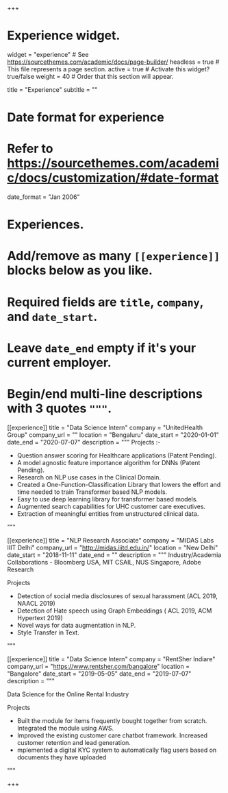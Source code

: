 +++
# Experience widget.
widget = "experience"  # See https://sourcethemes.com/academic/docs/page-builder/
headless = true  # This file represents a page section.
active = true  # Activate this widget? true/false
weight = 40  # Order that this section will appear.

title = "Experience"
subtitle = ""

# Date format for experience
#   Refer to https://sourcethemes.com/academic/docs/customization/#date-format
date_format = "Jan 2006"

# Experiences.
#   Add/remove as many `[[experience]]` blocks below as you like.
#   Required fields are `title`, `company`, and `date_start`.
#   Leave `date_end` empty if it's your current employer.
#   Begin/end multi-line descriptions with 3 quotes `"""`.
[[experience]]
  title = "Data Science Intern"
  company = "UnitedHealth Group"
  company_url = ""
  location = "Bengaluru"
  date_start = "2020-01-01"
  date_end = "2020-07-07"
  description = """ Projects :-
  
  
*  Question answer scoring for Healthcare applications (Patent Pending).
*  A model agnostic feature importance algorithm for DNNs (Patent Pending).
*  Research on NLP use cases in the Clinical Domain.
*  Created a One-Function-Classification Library that lowers the effort and time needed to train Transformer based NLP models.
*  Easy to use deep learning library for transformer based models.
* Augmented search capabilities for UHC customer care executives.
* Extraction of meaningful entities from unstructured clinical data.

 """ 

[[experience]]
  title = "NLP Research Associate"
  company = "MIDAS Labs IIIT Delhi"
  company_url = "http://midas.iiitd.edu.in/"
  location = "New Delhi"
  date_start = "2018-11-11"
  date_end = ""
  description = """
Industry/Academia Collaborations - Bloomberg USA, MIT CSAIL, NUS Singapore, Adobe Research

Projects


* Detection of social media disclosures of sexual harassment (ACL 2019, NAACL 2019)
* Detection of Hate speech using Graph Embeddings ( ACL 2019, ACM Hypertext 2019)
* Novel ways for data augmentation in NLP.
* Style Transfer in Text.

"""

[[experience]]
  title = "Data Science Intern"
  company = "RentSher Indiare"
  company_url = "https://www.rentsher.com/bangalore"
  location = "Bangalore"
  date_start = "2019-05-05"
  date_end = "2019-07-07"
  description = """

Data Science for the Online Rental Industry

Projects


* Built the module for items frequently bought together from scratch. Integrated the module using AWS.
* Improved the existing customer care chatbot framework. Increased customer retention and lead generation.
* mplemented a digital KYC system to automatically
flag users based on documents they have uploaded


"""

+++
